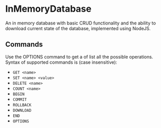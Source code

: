# InMemoryDatabase
An in memory database with basic CRUD functionality and the ability to download current state of the database, implemented using NodeJS.

## Commands
Use the OPTIONS command to get a of list all the possible operations. Syntax of supported commands is (case insensitive):
- `GET <name>`
- `SET <name> <value>`
- `DELETE <name>`
- `COUNT <name>`
- `BEGIN`
- `COMMIT`
- `ROLLBACK`
- `DOWNLOAD`
- `END`
- `OPTIONS`
